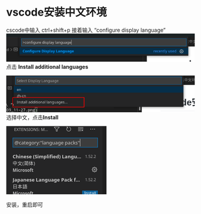 # vscode安装中文环境

cscode中输入 ctrl+shift+p 接着输入 “configure display language” 
![configure](./picture/2021-01-09_11-27.png)
点击 **Install additional languages**

![configure](./picture/2021-01-09_11-28.png)
选择中文，点击**Install**

![configure](./picture/2021-01-09_11-29.png)

安装，重启即可
